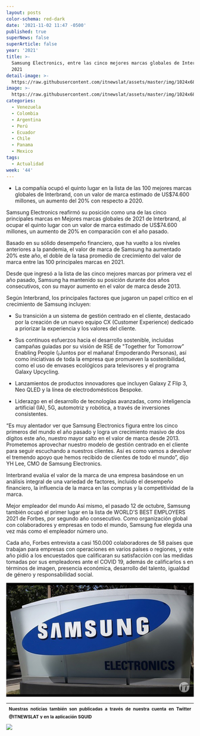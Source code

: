 ```yaml
---
layout: posts
color-schema: red-dark
date: '2021-11-02 11:47 -0500'
published: true
superNews: false
superArticle: false
year: '2021'
title: >-
  Samsung Electronics, entre las cinco mejores marcas globales de Interbrand en
  2021
detail-image: >-
  https://raw.githubusercontent.com/itnewslat/assets/master/img/1024x680/samsung-electronic-g.jpg
image: >-
  https://raw.githubusercontent.com/itnewslat/assets/master/img/1024x680/samsung-electronic-g.jpg
categories:
  - Venezuela
  - Colombia
  - Argentina
  - Perú
  - Ecuador
  - Chile
  - Panama
  - Mexico
tags:
  - Actualidad
week: '44'
---
```

- La compañía ocupó el quinto lugar en la lista de las 100 mejores marcas globales de Interbrand, con un valor de marca estimado de US$74.600 millones, un aumento del 20% con respecto a 2020.

Samsung Electronics reafirmó su posición como una de las cinco principales marcas en Mejores marcas globales de 2021 de Interbrand, al ocupar el quinto lugar con un valor de marca estimado de US$74.600 millones, un aumento de 20% en comparación con el año pasado.
 
Basado en su sólido desempeño financiero, que ha vuelto a los niveles anteriores a la pandemia, el valor de marca de Samsung ha aumentado 20% este año, el doble de la tasa promedio de crecimiento del valor de marca entre las 100 principales marcas en 2021.  
 
Desde que ingresó a la lista de las cinco mejores marcas por primera vez el año pasado, Samsung ha mantenido su posición durante dos años consecutivos, con su mayor aumento en el valor de marca desde 2013.
 
Según Interbrand, los principales factores que jugaron un papel crítico en el crecimiento de Samsung incluyen:
 
- Su transición a un sistema de gestión centrado en el cliente, destacado por la creación de un nuevo equipo CX (Customer Experience) dedicado a priorizar la experiencia y los valores del cliente.
 
- Sus continuos esfuerzos hacia el desarrollo sostenible, incluidas campañas guiadas por su visión de RSE de "Together for Tomorrow” Enabling People (¡Juntos por el mañana! Empoderando Personas), así como iniciativas de toda la empresa que promueven la sostenibilidad, como el uso de envases ecológicos para televisores y el programa Galaxy Upcycling.
 
- Lanzamientos de productos innovadores que incluyen Galaxy Z Flip 3, Neo QLED y la línea de electrodomésticos Bespoke.
 
- Liderazgo en el desarrollo de tecnologías avanzadas, como inteligencia artificial (IA), 5G, automotriz y robótica, a través de inversiones consistentes.
 
“Es muy alentador ver que Samsung Electronics figura entre los cinco primeros del mundo el año pasado y logra un crecimiento masivo de dos dígitos este año, nuestro mayor salto en el valor de marca desde 2013. Prometemos aprovechar nuestro modelo de gestión centrado en el cliente para seguir escuchando a nuestros clientes. Así es como vamos a devolver el tremendo apoyo que hemos recibido de clientes de todo el mundo”, dijo YH Lee, CMO de Samsung Electronics.
 
Interbrand evalúa el valor de la marca de una empresa basándose en un análisis integral de una variedad de factores, incluido el desempeño financiero, la influencia de la marca en las compras y la competitividad de la marca.
 
 
Mejor empleador del mundo
Así mismo, el pasado 12 de octubre, Samsung también ocupó el primer lugar en la lista de WORLD'S BEST EMPLOYERS 2021 de Forbes, por segundo año consecutivo. Como organización global con colaboradores y empresas en todo el mundo, Samsung fue elegida una vez más como el empleador número uno.
 
Cada año, Forbes entrevista a casi 150.000 colaboradores de 58 países que trabajan para empresas con operaciones en varios países o regiones, y este año pidió a los encuestados que calificaran su satisfacción con las medidas tomadas por sus empleadores ante el COVID 19, además de calificarlos s en términos de imagen, presencia económica, desarrollo del talento, igualdad de género y responsabilidad social.

![](https://raw.githubusercontent.com/itnewslat/assets/master/img/1024x680/samsung-electronic-g.jpg)

<table style="height: 42px;" width="569">
<tbody>
<tr>
<td style="text-align: justify;"><sub><strong>Nuestras noticias también son publicadas a través de nuestra cuenta en Twitter <a href="https://twitter.com/itnewslat?lang=es">@ITNEWSLAT</a> y en la aplicación <a href="https://squidapp.co/en/">SQUID</a></strong></sub></td>
</tr>
</tbody>
</table>

<img src="https://tracker.metricool.com/c3po.jpg?hash=56f88a41e39ab42c063cc51676587a04"/>